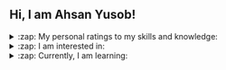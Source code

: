 ## Hi, I am Ahsan Yusob!

<details>
  <summary>:zap:  My personal ratings to my skills and knowledge: </summary>
  
  <table>
    <th></th><th>IDE & PLATFORM</th><th>LANGUAGES</th><th>TERMINAL</th><th>LIBRARIES</th>
    <tr>
      <td>⭐⭐⭐⭐⭐ </td>
      <td></td>
      <td></td>
      <td></td>
      <td></td>
    </tr>
    <tr>
      <td>⭐⭐⭐⭐ ▪ </td>  
      <td><img height="40" alt="MATLAB" src="https://raw.githubusercontent.com/github/explore/80688e429a7d4ef2fca1e82350fe8e3517d3494d/topics/matlab/matlab.png" />
      </td>
      <td><img height="45" alt="PYTHON" src="https://raw.githubusercontent.com/github/explore/80688e429a7d4ef2fca1e82350fe8e3517d3494d/topics/python/python.png" />
      </td>
      <td></td>
      <td></td>
    </tr>
    <tr>
      <td>⭐⭐⭐ ▪ ▪ </td>  
      <td>
        <img height="40" alt="PYCHRM" src="https://raw.githubusercontent.com/github/explore/d8574c7bce27faa27fb879bca56dfe351ee66efd/topics/pycharm/pycharm.png" /> 
        <img height="40" alt="INTELJ" src="https://raw.githubusercontent.com/github/explore/caa262eeb858e81282d6f651d6eef1f8730b54ba/topics/intellij-idea/intellij-idea.png" />  
      </td>
      <td><img height="50" alt="JAVA" src="https://raw.githubusercontent.com/github/explore/5b3600551e122a3277c2c5368af2ad5725ffa9a1/topics/java/java.png" /></td>
      <td></td>
      <td></td>
    </tr>
    </tr>
    <tr>
      <td>⭐⭐ ▪ ▪ ▪ </td>  
      <td>
        <img height="35" alt="VISSTD" src="https://raw.githubusercontent.com/github/explore/bbd48b997e8d0bef63f676eca4da5e1f76487b56/topics/visual-studio-code/visual-studio-code.png" />
        <img height="40" alt="ARDUIN" src="https://raw.githubusercontent.com/github/explore/80688e429a7d4ef2fca1e82350fe8e3517d3494d/topics/arduino/arduino.png" />
        <img height="40" alt="RASPPI" src="https://raw.githubusercontent.com/github/explore/80688e429a7d4ef2fca1e82350fe8e3517d3494d/topics/raspberry-pi/raspberry-pi.png" /></td>
      <td><img height="40" alt="C" src="https://raw.githubusercontent.com/github/explore/f3e22f0dca2be955676bc70d6214b95b13354ee8/topics/c/c.png" /></td>
      <td><img height="40" alt="GIT" src="https://raw.githubusercontent.com/github/explore/80688e429a7d4ef2fca1e82350fe8e3517d3494d/topics/git/git.png" /></td>
      <td><img height="40" alt="OPENCV" src="https://raw.githubusercontent.com/github/explore/80688e429a7d4ef2fca1e82350fe8e3517d3494d/topics/opencv/opencv.png" />
      <img height="40" alt="NUMPY" src="https://raw.githubusercontent.com/github/explore/d530d6a3a171a53f7b8eb4e9e005136e7ebd898f/topics/numpy/numpy.png" /></td>
    </tr>
    </tr>
    <tr>
      <td>⭐ ▪ ▪ ▪ ▪ </td>  
      <td>
      </td>
      <td><img height="40" alt="ASSMBL" src="https://raw.githubusercontent.com/github/explore/e495457f5ff28c343f9e422f8e3cf80fd3e80890/topics/assembly/assembly.png" />
      </td>
      <td></td>
      <td></td>
    </tr>
  </table>
</details>

<details>
  <summary>:zap:  I am interested in: </summary>
  <!-- copy this [<img height="20" alt="sys_id" src=https://img.shields.io/badge/-system--identification-blue />](https://github.com/topics/system-identification) -->
  
  [<img height="20" alt="sys_id" src=https://img.shields.io/badge/-system--identification-blue />](https://github.com/topics/system-identification) 
  [<img height="20" alt="deep_l" src=https://img.shields.io/badge/-deep--learning-blue />](https://github.com/topics/deep-learning) 
  [<img height="20" alt="simscp" src=https://img.shields.io/badge/-simscape-blue />](https://github.com/topics/simscape)
</details>

<details>
  <summary>:zap:  Currently, I am learning: </summary>
    
> <code><img height="25" alt="git" src="https://img.shields.io/badge/-Git-000000?style=flat-square&logo=git&logoColor=white" />
>   <img height="25" alt="Github" src="https://img.shields.io/badge/GitHub-100000?style=for-the-badge&logo=github&logoColor=white" /></code>
> <code><img height="25" alt="arduino" src="https://img.shields.io/badge/Arduino-00979D?style=for-the-badge&logo=Arduino&logoColor=white" />
>   <img height="25" alt="raspi" src="https://img.shields.io/badge/Raspberry%20Pi-A22846?style=for-the-badge&logo=Raspberry%20Pi&logoColor=whit" /></code>
> <code><img height="25" alt="PYTHON" src="https://img.shields.io/badge/Python-FFD43B?style=for-the-badge&logo=python&logoColor=blue" /></code>
>  
>  <code><img height="25" alt="Arduino_IDE" src="https://img.shields.io/badge/Arduino_IDE-00979D?style=for-the-badge&logo=arduino&logoColor=white" />
>  <img height="25" alt="PyCharm" src="https://img.shields.io/badge/PyCharm-000000.svg?&style=for-the-badge&logo=PyCharm&logoColor=white" />
>  <img height="25" alt="IntelliJ_IDEA" src="https://img.shields.io/badge/IntelliJ_IDEA-000000.svg?style=for-the-badge&logo=intellij-idea&logoColor=white" />
>  <img height="25" alt="Visual_Studio" src="https://img.shields.io/badge/Visual_Studio-5C2D91?style=for-the-badge&logo=visual%20studio&logoColor=white" /></code>
>  <code><img height="25" alt="MRKDOWN" src="https://img.shields.io/badge/Markdown-000000?style=for-the-badge&logo=markdown&logoColor=white" />
>  <img height="25" alt="OPEN_CV" src="https://img.shields.io/badge/OpenCV-27338e?style=for-the-badge&logo=OpenCV&logoColor=white" />
>  <img height="25" alt="NUMPY" src="https://img.shields.io/badge/Numpy-777BB4?style=for-the-badge&logo=numpy&logoColor=white" />
>  <img height="25" alt="APA_MVN" src="https://img.shields.io/badge/apache_maven-C71A36?style=for-the-badge&logo=apachemaven&logoColor=white" />
>  </code>
>  
</details>

<!--
 <img height="25" alt="badge_name" src="" />
commented badges:
1. MOST USED LANGUAGE:
<img alt="most-used-language" src="https://github-readme-stats.vercel.app/api/top-langs/?username=ahsanyusob" />
2. STREAK STATS:
<img alt="streak-stats" src="https://github-readme-streak-stats.herokuapp.com/?user=ahsanyusob" />
3. PROFILE TROPHY:
<img alt="profile-trophy" src="https://github-profile-trophy.vercel.app/?username=ahsanyusob" />
4. HIT COUNTER:
<img height="25" alt="hit-counter" src="https://hits.seeyoufarm.com/api/count/incr/badge.svg?url=https%3A%2F%2Fgithub.com%2F{ahsanyusob}1212%2Fhit-counter" />
-->

